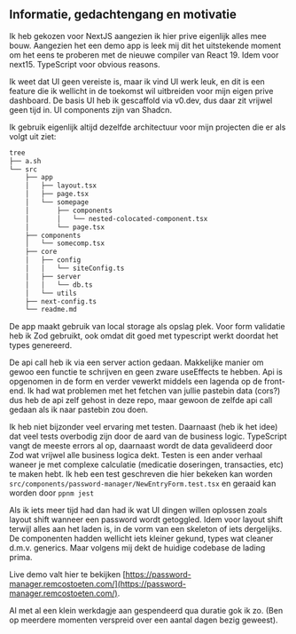 ## Informatie, gedachtengang en motivatie

Ik heb gekozen voor NextJS aangezien ik hier prive eigenlijk alles mee bouw. Aangezien het een demo app is leek mij dit het uitstekende moment om het eens te proberen met de nieuwe compiler van React 19. Idem voor next15. TypeScript voor obvious reasons.

Ik weet dat UI geen vereiste is, maar ik vind UI werk leuk, en dit is een feature die ik wellicht in de toekomst wil uitbreiden voor mijn eigen prive dashboard. De basis UI heb ik gescaffold via v0.dev, dus daar zit vrijwel geen tijd in. UI components zijn van Shadcn.

Ik gebruik eigenlijk altijd dezelfde architectuur voor mijn projecten die er als volgt uit ziet:

```bash
tree
├── a.sh
└── src
    ├── app
    │   ├── layout.tsx
    │   ├── page.tsx
    │   └── somepage
    │       ├── components
    │       │   └── nested-colocated-component.tsx
    │       └── page.tsx
    ├── components
    │   └── somecomp.tsx
    ├── core
    │   ├── config
    │   │   └── siteConfig.ts
    │   ├── server
    │   │   └── db.ts
    │   └── utils
    ├── next-config.ts
    └── readme.md
```

De app maakt gebruik van local storage als opslag plek. Voor form validatie heb ik Zod gebruikt, ook omdat dit goed met typescript werkt doordat het types genereerd.

De api call heb ik via een server action gedaan. Makkelijke manier om gewoo een functie te schrijven en geen zware useEffects te hebben. Api is opgenomen in de form en verder vewerkt middels een lagenda op de front-end. Ik had wat problemen met het fetchen van jullie pastebin data (cors?) dus heb de api zelf gehost in deze repo, maar gewoon de zelfde api call gedaan als ik naar pastebin zou doen.

Ik heb niet bijzonder veel ervaring met testen. Daarnaast (heb ik het idee) dat veel tests overbodig zijn door de aard van de business logic. TypeScript vangt de meeste errors al op, daarnaast wordt de data gevalideerd door Zod wat vrijwel alle business logica dekt. Testen is een ander verhaal waneer je met complexe calculatie (medicatie doseringen, transacties, etc) te maken hebt. Ik heb een test geschreven die hier bekeken kan worden `src/components/password-manager/NewEntryForm.test.tsx` en geraaid kan worden door `ppnm jest`

Als ik iets meer tijd had dan had ik wat UI dingen willen oplossen zoals layout shift wanneer een password wordt getoggled. Idem voor layout shift terwijl alles aan het laden is, in de vorm van een skeleton of iets dergelijks. De componenten hadden wellicht iets kleiner gekund, types wat cleaner d.m.v. generics. Maar volgens mij dekt de huidige codebase de lading prima.

Live demo valt hier te bekijken [https://password-manager.remcostoeten.com/](https://password-manager.remcostoeten.com/).

Al met al een klein werkdagje aan gespendeerd qua duratie gok ik zo. (Ben op meerdere momenten verspreid over een aantal dagen bezig geweest).